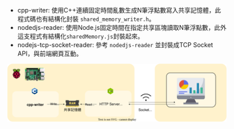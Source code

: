- cpp-writer: 使用C++連續固定時間亂數生成N筆浮點數寫入共享記憶體，此程式碼也有結構化封裝 `shared_memory_writer.h`。
- nodedjs-reader: 使用Node.js固定時間在指定共享區塊讀取N筆浮點數，此外這支程式有結構化`sharedMemory.js`封裝起來。
- nodejs-tcp-socket-reader: 參考 `nodedjs-reader` 並封裝成TCP Socket API，與前端網頁互動。


![](./flow.svg)